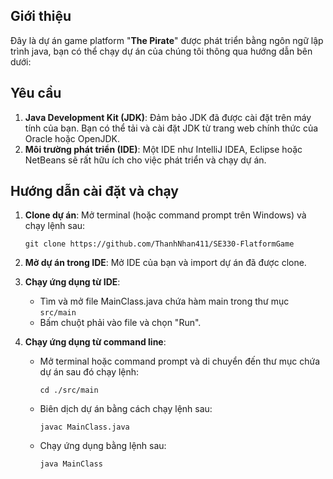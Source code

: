 
## Giới thiệu
Đây là dự án game platform "**The Pirate**" được phát triển bằng ngôn ngữ lập trình java, bạn có thể chạy dự án của chúng tôi thông qua hướng dẫn bên dưới:

## Yêu cầu
1. **Java Development Kit (JDK)**: Đảm bảo JDK đã được cài đặt trên máy tính của bạn. Bạn có thể tải và cài đặt JDK từ trang web chính thức của Oracle hoặc OpenJDK.
2. **Môi trường phát triển (IDE)**: Một IDE như IntelliJ IDEA, Eclipse hoặc NetBeans sẽ rất hữu ích cho việc phát triển và chạy dự án.

## Hướng dẫn cài đặt và chạy
1. **Clone dự án**: Mở terminal (hoặc command prompt trên Windows) và chạy lệnh sau:
    ```
    git clone https://github.com/ThanhNhan411/SE330-FlatformGame
    ```

2. **Mở dự án trong IDE**: Mở IDE của bạn và import dự án đã được clone.
3. **Chạy ứng dụng từ IDE**:
    - Tìm và mở file MainClass.java chứa hàm main trong thư mục `src/main`
    - Bấm chuột phải vào file và chọn "Run".

4. **Chạy ứng dụng từ command line**:
    - Mở terminal hoặc command prompt và di chuyển đến thư mục chứa dự án sau đó chạy lệnh:
      ```
      cd ./src/main
      ```
    - Biên dịch dự án bằng cách chạy lệnh sau:
        ```
        javac MainClass.java
        ```
    - Chạy ứng dụng bằng lệnh sau:
        ```
        java MainClass
        ```
